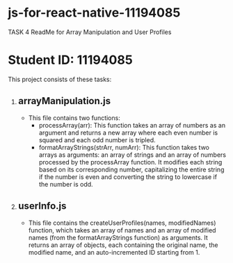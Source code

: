 # js-for-react-native-11194085

TASK 4
ReadMe for Array Manipulation and User Profiles
# Student ID: 11194085
This project consists of these tasks:

1. ## arrayManipulation.js
   - This file contains two functions:
     - processArray(arr): This function takes an array of numbers as an argument and returns a new array where each even number is squared and each odd number is tripled.
     - formatArrayStrings(strArr, numArr): This function takes two arrays as arguments: an array of strings and an array of numbers processed by the processArray function. It modifies each string based on its corresponding number, capitalizing the entire string if the number is even and converting the string to lowercase if the number is odd.

2. ## userInfo.js
   - This file contains the createUserProfiles(names, modifiedNames) function, which takes an array of names and an array of modified names (from the formatArrayStrings function) as arguments. It returns an array of objects, each containing the original name, the modified name, and an auto-incremented ID starting from 1.